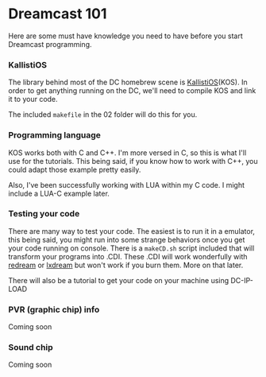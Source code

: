 # Dreamcast 101

Here are some must have knowledge you need to have before you start Dreamcast programming.

### KallistiOS

The library behind most of the DC homebrew scene is [KallistiOS](http://gamedev.allusion.net/softprj/kos/)(KOS).
In order to get anything running on the DC, we'll need to compile KOS and link it to your code.

The included `makefile` in the 02 folder will do this for you.

### Programming language

KOS works both with C and C++. I'm more versed in C, so this is what I'll use for the tutorials. This being said, if you know how to work with C++, you could adapt those example pretty easily.

Also, I've been successfully working with LUA within my C code. I might include a LUA-C example later.

### Testing your code

There are many way to test your code. The easiest is to run it in a emulator, this being said, you might run into some strange behaviors once you get your code running on console. There is a `makeCD.sh` script included that will transform your programs into .CDI. These .CDI will work wonderfully with [redream](https://redream.io) or [lxdream](http://www.lxdream.org/download.php) but won't work if you burn them. More on that later.

There will also be a tutorial to get your code on your machine using DC-IP-LOAD

### PVR (graphic chip) info

Coming soon

### Sound chip

Coming soon
